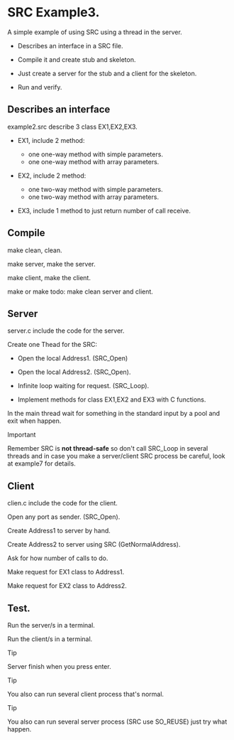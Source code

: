 # SRC Example3.
A simple example of using SRC using a thread in the server.

- Describes an interface in a SRC file.

- Compile it and create stub and skeleton.

- Just create a server for the stub and a client for the skeleton.

- Run and verify.

## Describes an interface

  example2.src describe 3 class EX1,EX2,EX3.
  
  - EX1, include 2 method:
     - one one-way method with simple parameters.
     - one one-way method with array parameters.

  - EX2, include 2 method:
     - one two-way method with simple parameters.
     - one two-way method with array parameters.

  - EX3, include 1 method to just return number of call receive.
  
## Compile

  make clean, clean. 
  
  make server, make the server.
  
  make client, make the client.
  
  make or make todo: make clean server and client.

## Server

server.c include the code for the server.

Create one Thead for the SRC:

- Open the local Address1. (SRC_Open)

- Open the local Address2. (SRC_Open).

- Infinite loop waiting for request. (SRC_Loop).

- Implement methods for class EX1,EX2 and EX3 with C functions.

In the main thread wait for something in the standard input by a pool and exit when happen.

> [!IMPORTANT]
> Remember SRC is **not thread-safe**  so don't call SRC_Loop in several threads and in case you make a server/client SRC process be careful,
> look at example7 for details.

## Client

clien.c include the code for the client.

Open any port as sender. (SRC_Open).

Create Address1 to server by hand.

Create Address2 to server using SRC (GetNormalAddress).

Ask for how number of calls to do.

Make request for EX1 class to Address1.

Make request for EX2 class to Address2.


## Test.

Run the server/s in a terminal.

Run the client/s in a terminal.

> [!TIP]
> Server finish when you press enter.

> [!TIP]
> You also can run several client process that's normal.

> [!TIP]
> You also can run several server process (SRC use SO_REUSE) just try what happen.
